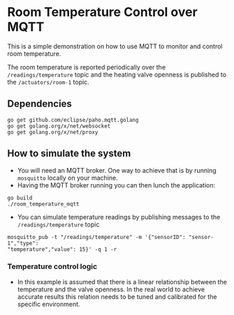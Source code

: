 # Room Temperature Control over MQTT

This is a simple demonstration on how to use MQTT to monitor and control room temperature.

The room temperature is reported periodically over the `/readings/temperature` topic and the heating valve openness is published to the `/actuators/room-1` topic.

## Dependencies

```
go get github.com/eclipse/paho.mqtt.golang
go get golang.org/x/net/websocket
go get golang.org/x/net/proxy
```

## How to simulate the system

- You will need an MQTT broker. One way to achieve that is by running `mosquitto` locally on your machine.
- Having the MQTT broker running you can then lunch the application:
```
go build
./room_temperature_mqtt
```
- You can simulate temperature readings by publishing messages to the 
`/readings/temperature` topic
```
mosquitto_pub -t "/readings/temperature" -m '{"sensorID": "sensor-1","type": 
"temperature","value": 15}' -q 1 -r
```

### Temperature control logic
- In this example is assumed that there is a linear relationship between the temperature and the valve openness. In the real world to achieve accurate results this relation needs to be tuned and calibrated for the specific environment.